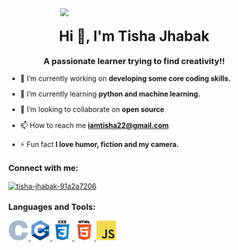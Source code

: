 
<img align="right" width=400 src="https://cdn.dribbble.com/users/2646423/screenshots/5507196/computer.gif">

<h1 align="center">Hi 👋, I'm Tisha Jhabak</h1>
<h3 align="center">A passionate learner trying to find creativity!!</h3>

- 🔭 I’m currently working on **developing some core coding skills.**

- 🌱 I’m currently learning **python and machine learning.**

- 👯 I’m looking to collaborate on **open source**

- 📫 How to reach me **iamtisha22@gmail.com**

- ⚡ Fun fact **I love humor, fiction and my camera.**

<h3 align="left">Connect with me:</h3>
<p align="left">
<a href="https://linkedin.com/in/tisha-jhabak-91a2a7206" target="blank"><img align="center" src="https://www.bing.com/th?id=OIP.w_zDkEJ9aLiWR-g0rff8hwHaHa&w=204&h=204&c=8&rs=1&qlt=90&pid=3.1&rm=2" alt="tisha-jhabak-91a2a7206" height="30" width="40" /></a>
</p>

<h3 align="left">Languages and Tools:</h3>
<p align="left"> <a href="https://www.cprogramming.com/" target="_blank"> <img src="https://raw.githubusercontent.com/devicons/devicon/master/icons/c/c-original.svg" alt="c" width="40" height="40"/> </a> <a href="https://www.w3schools.com/cpp/" target="_blank"> <img src="https://raw.githubusercontent.com/devicons/devicon/master/icons/cplusplus/cplusplus-original.svg" alt="cplusplus" width="40" height="40"/> </a> <a href="https://www.w3schools.com/css/" target="_blank"> <img src="https://raw.githubusercontent.com/devicons/devicon/master/icons/css3/css3-original-wordmark.svg" alt="css3" width="40" height="40"/> </a> <a href="https://www.w3.org/html/" target="_blank"> <img src="https://raw.githubusercontent.com/devicons/devicon/master/icons/html5/html5-original-wordmark.svg" alt="html5" width="40" height="40"/> </a> <a href="https://developer.mozilla.org/en-US/docs/Web/JavaScript" target="_blank"> <img src="https://raw.githubusercontent.com/devicons/devicon/master/icons/javascript/javascript-original.svg" alt="javascript" width="40" height="40"/> </a> </p>
